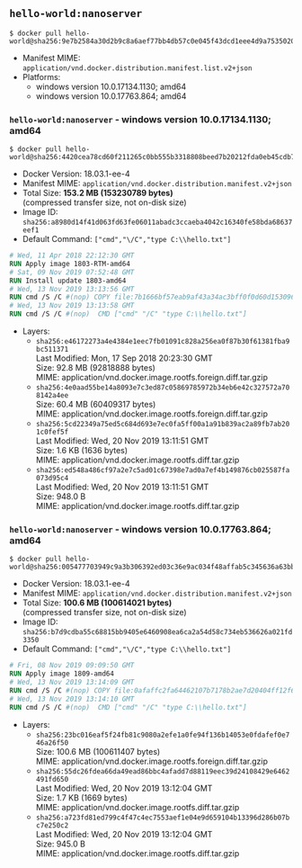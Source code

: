 ## `hello-world:nanoserver`

```console
$ docker pull hello-world@sha256:9e7b2584a30d2b9c8a6aef77bb4db57c0e045f43dcd1eee4d9a7535020b2cf7e
```

-	Manifest MIME: `application/vnd.docker.distribution.manifest.list.v2+json`
-	Platforms:
	-	windows version 10.0.17134.1130; amd64
	-	windows version 10.0.17763.864; amd64

### `hello-world:nanoserver` - windows version 10.0.17134.1130; amd64

```console
$ docker pull hello-world@sha256:4420cea78cd60f211265c0bb555b3318808beed7b20212fda0eb45cdb7141027
```

-	Docker Version: 18.03.1-ee-4
-	Manifest MIME: `application/vnd.docker.distribution.manifest.v2+json`
-	Total Size: **153.2 MB (153230789 bytes)**  
	(compressed transfer size, not on-disk size)
-	Image ID: `sha256:a8980d14f41d063fd63fe06011abadc3ccaeba4042c16340fe58bda68637eef1`
-	Default Command: `["cmd","\/C","type C:\\hello.txt"]`

```dockerfile
# Wed, 11 Apr 2018 22:12:30 GMT
RUN Apply image 1803-RTM-amd64
# Sat, 09 Nov 2019 07:52:48 GMT
RUN Install update 1803-amd64
# Wed, 13 Nov 2019 13:13:56 GMT
RUN cmd /S /C #(nop) COPY file:7b1666bf57eab9af43a34ac3bff0f0d60d153096912881d488e2dd82ff129a57 in C: 
# Wed, 13 Nov 2019 13:13:58 GMT
RUN cmd /S /C #(nop)  CMD ["cmd" "/C" "type C:\\hello.txt"]
```

-	Layers:
	-	`sha256:e46172273a4e4384e1eec7fb01091c828a256ea0f87b30f61381fba9bc511371`  
		Last Modified: Mon, 17 Sep 2018 20:23:30 GMT  
		Size: 92.8 MB (92818888 bytes)  
		MIME: application/vnd.docker.image.rootfs.foreign.diff.tar.gzip
	-	`sha256:4e0aad55be14a8093e7c3ed87c05869785972b34eb6e42c327572a708142a4ee`  
		Size: 60.4 MB (60409317 bytes)  
		MIME: application/vnd.docker.image.rootfs.foreign.diff.tar.gzip
	-	`sha256:5cd22349a75ed5c684d693e7ec0fa5ff00a1a91b839ac2a89fb7ab201c0fef5f`  
		Last Modified: Wed, 20 Nov 2019 13:11:51 GMT  
		Size: 1.6 KB (1636 bytes)  
		MIME: application/vnd.docker.image.rootfs.diff.tar.gzip
	-	`sha256:ed548a486cf97a2e7c5ad01c67398e7ad0a7ef4b149876cb025587fa073d95c4`  
		Last Modified: Wed, 20 Nov 2019 13:11:51 GMT  
		Size: 948.0 B  
		MIME: application/vnd.docker.image.rootfs.diff.tar.gzip

### `hello-world:nanoserver` - windows version 10.0.17763.864; amd64

```console
$ docker pull hello-world@sha256:005477703949c9a3b306392ed03c36e9ac034f48affab5c345636a63bbd17092
```

-	Docker Version: 18.03.1-ee-4
-	Manifest MIME: `application/vnd.docker.distribution.manifest.v2+json`
-	Total Size: **100.6 MB (100614021 bytes)**  
	(compressed transfer size, not on-disk size)
-	Image ID: `sha256:b7d9cdba55c68815bb9405e6460908ea6ca2a54d58c734eb536626a021fd3350`
-	Default Command: `["cmd","\/C","type C:\\hello.txt"]`

```dockerfile
# Fri, 08 Nov 2019 09:09:50 GMT
RUN Apply image 1809-amd64
# Wed, 13 Nov 2019 13:14:09 GMT
RUN cmd /S /C #(nop) COPY file:0afaffc2fa64462107b7178b2ae7d20404ff12f637eabe3a8046192b9d9a0338 in C: 
# Wed, 13 Nov 2019 13:14:10 GMT
RUN cmd /S /C #(nop)  CMD ["cmd" "/C" "type C:\\hello.txt"]
```

-	Layers:
	-	`sha256:23bc016eaf5f24fb81c9080a2efe1a0fe94f136b14053e0fdafef0e746a26f50`  
		Size: 100.6 MB (100611407 bytes)  
		MIME: application/vnd.docker.image.rootfs.foreign.diff.tar.gzip
	-	`sha256:55dc26fdea66da49ead86bbc4afadd7d88119eec39d24108429e6462491fd650`  
		Last Modified: Wed, 20 Nov 2019 13:12:04 GMT  
		Size: 1.7 KB (1669 bytes)  
		MIME: application/vnd.docker.image.rootfs.diff.tar.gzip
	-	`sha256:a723fd81ed799c4f47c4ec7553aef1e04e9d659104b13396d286b07bc7e250c2`  
		Last Modified: Wed, 20 Nov 2019 13:12:04 GMT  
		Size: 945.0 B  
		MIME: application/vnd.docker.image.rootfs.diff.tar.gzip

